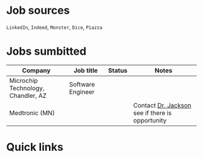 # Job sources

`LinkedIn`, `Indeed`, `Monster`, `Dice`, `Piazza`

# Jobs sumbitted

| Company | Job title | Status | Notes |
| ------- | ----------- | ------ | ----- |
| Microchip Technology, Chandler, AZ | Software Engineer | | |
| Medtronic (MN) | | | Contact [Dr. Jackson](https://www.linkedin.com/in/jadin-jackson-57235520/) see if there is opportunity |


# Quick links
